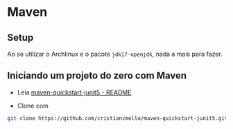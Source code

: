 # Maven

## Setup

Ao se utilizar o Archlinux e o pacote `jdk17-openjdk`, nada a mais para fazer.

## Iniciando um projeto do zero com Maven

- Leia [maven-quickstart-junit5 - README](https://github.com/cristiancmello/maven-quickstart-junit5.git)

- Clone com

```sh
git clone https://github.com/cristiancmello/maven-quickstart-junit5.git
```
